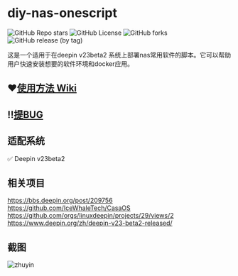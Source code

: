# diy-nas-onescript
<img alt="GitHub Repo stars" src="https://img.shields.io/github/stars/wukongdaily/diy-nas-onescript?labelColor=%23FF8C00&color=black"> <img alt="GitHub License" src="https://img.shields.io/github/license/wukongdaily/diy-nas-onescript?labelColor=%23FF4500&color=black"> <img alt="GitHub forks" src="https://img.shields.io/github/forks/wukongdaily/diy-nas-onescript?labelColor=%238A2BE2&color=black"> <img alt="GitHub release (by tag)" src="https://img.shields.io/github/downloads/wukongdaily/diy-nas-onescript/20231204/total?label=%E4%B8%8B%E8%BD%BD%E6%AC%A1%E6%95%B0&labelColor=%2332CD32&color=black">


这是一个适用于在deepin v23beta2 系统上部署nas常用软件的脚本。它可以帮助用户快速安装想要的软件环境和docker应用。

## ❤[使用方法 Wiki](https://github.com/wukongdaily/diy-nas-onescript/wiki)

## ‼️[提BUG](https://github.com/wukongdaily/diy-nas-onescript/issues)
## 适配系统
✅ Deepin v23beta2
## 相关项目
https://bbs.deepin.org/post/209756<br>
https://github.com/IceWhaleTech/CasaOS<br>
https://github.com/orgs/linuxdeepin/projects/29/views/2<br>
https://www.deepin.org/zh/deepin-v23-beta2-released/

## 截图
![zhuyin](https://github.com/wukongdaily/diy-nas-onescript/assets/143675923/77cfb181-2857-4501-ab10-6caf9ac587fd)
